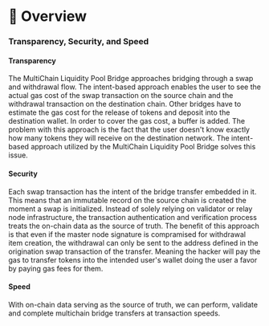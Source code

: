 # 📐 Overview

### Transparency, Security, and Speed

#### Transparency

The MultiChain Liquidity Pool Bridge approaches bridging through a swap and withdrawal flow. The intent-based approach enables the user to see the actual gas cost of the swap transaction on the source chain and the withdrawal transaction on the destination chain. Other bridges have to estimate the gas cost for the release of tokens and deposit into the destination wallet. In order to cover the gas cost, a buffer is added. The problem with this approach is the fact that the user doesn't know exactly how many tokens they will receive on the destination network. The intent-based approach utilized by the MultiChain Liquidity Pool Bridge solves this issue.

#### Security

Each swap transaction has the intent of the bridge transfer embedded in it. This means that an immutable record on the source chain is created the moment a swap is initialized. Instead of solely relying on validator or relay node infrastructure, the transaction authentication and verification process treats the on-chain data as the source of truth. The benefit of this approach is that even if the master node signature is compramised for withdrawal item creation, the withdrawal can only be sent to the address defined in the origination swap transaction of the transfer. Meaning the hacker will pay the gas to transfer tokens into the intended user's wallet doing the user a favor by paying gas fees for them.

#### Speed

With on-chain data serving as the source of truth, we can perform, validate and complete multichain bridge transfers at transaction speeds.&#x20;
